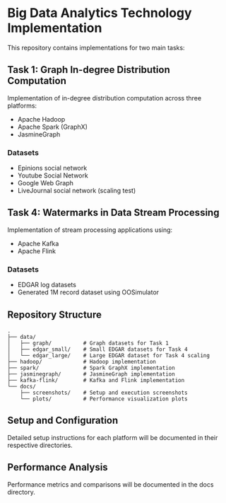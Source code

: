 # Big Data Analytics Technology Implementation

This repository contains implementations for two main tasks:

## Task 1: Graph In-degree Distribution Computation
Implementation of in-degree distribution computation across three platforms:
- Apache Hadoop
- Apache Spark (GraphX)
- JasmineGraph

### Datasets
- Epinions social network
- Youtube Social Network
- Google Web Graph
- LiveJournal social network (scaling test)

## Task 4: Watermarks in Data Stream Processing
Implementation of stream processing applications using:
- Apache Kafka
- Apache Flink

### Datasets
- EDGAR log datasets
- Generated 1M record dataset using OOSimulator

## Repository Structure
```
.
├── data/
│   ├── graph/          # Graph datasets for Task 1
│   ├── edgar_small/    # Small EDGAR datasets for Task 4
│   └── edgar_large/    # Large EDGAR dataset for Task 4 scaling
├── hadoop/             # Hadoop implementation
├── spark/              # Spark GraphX implementation
├── jasminegraph/       # JasmineGraph implementation
├── kafka-flink/        # Kafka and Flink implementation
└── docs/
    ├── screenshots/    # Setup and execution screenshots
    └── plots/          # Performance visualization plots
```

## Setup and Configuration
Detailed setup instructions for each platform will be documented in their respective directories.

## Performance Analysis
Performance metrics and comparisons will be documented in the docs directory.
